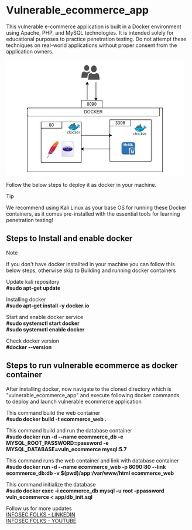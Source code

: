 # Vulnerable_ecommerce_app
This vulnerable e-commerce application is built in a Docker environment using Apache, PHP, and MySQL technologies. It is intended solely for educational purposes to practice penetration testing. Do not attempt these techniques on real-world applications without proper consent from the application owners.

![Architecture](vulnerable%20ecommerce%20architecture.jpg)

Follow the below steps to deploy it as docker in your machine.

> [!TIP]
> We recommend using Kali Linux as your base OS for running these Docker containers, as it comes pre-installed with the essential tools for learning penetration testing! 

## Steps to Install and enable docker

> [!NOTE]
> If you don't have docker installted in your machine you can follow this below steps, otherwise skip to Building and running docker containers

Update kali repository <br> 
**#sudo apt-get update**

Installing docker <br> 
**#sudo apt-get install -y docker.io**

Start and enable docker service<br> 
**#sudo systemctl start docker <br> 
#sudo systemctl enable docker**

Check docker version <br> 
**#docker --version**

## Steps to run vulnerable ecommerce as docker container 

After installing docker, now navigate to the cloned directory which is "vulnerable_ecommerce_app" and execute following docker commands <br> 
to deploy and launch vulnerable ecommerce application

This command build the web container <br> 
**#sudo docker build -t ecommerce_web .**

This command build and run the database container <br> 
**#sudo docker run -d --name ecommerce_db -e MYSQL_ROOT_PASSWORD=password -e MYSQL_DATABASE=vuln_ecommerce mysql:5.7**

This command runs the web container and link with database container <br> 
**#sudo docker run -d --name ecommerce_web -p 8090:80 --link ecommerce_db:db -v $(pwd)/app:/var/www/html ecommerce_web**

This command initialize the database <br> 
**#sudo docker exec -i ecommerce_db mysql -u root -ppassword vuln_ecommerce < app/db_init.sql**

Follow us for more updates <br> 
[INFOSEC FOLKS - LINKEDIN](https://www.linkedin.com/company/infosecfolks-global/) <br> 
[INFOSEC FOLKS - YOUTUBE](https://www.youtube.com/@infosecfolks-global/)
